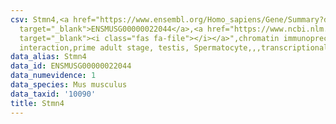 ```yaml
---
csv: Stmn4,<a href="https://www.ensembl.org/Homo_sapiens/Gene/Summary?db=core;g=ENSMUSG00000022044"
  target="_blank">ENSMUSG00000022044</a>,<a href="https://www.ncbi.nlm.nih.gov/pubmed/25450459"
  target="_blank"><i class="fas fa-file"></i></a>",chromatin immunoprecipitation assay,direct
  interaction,prime adult stage, testis, Spermatocyte,,,transcriptional regulation,
data_alias: Stmn4
data_id: ENSMUSG00000022044
data_numevidence: 1
data_species: Mus musculus
data_taxid: '10090'
title: Stmn4
---
```

